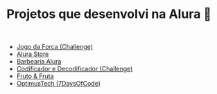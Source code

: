 # Projetos que desenvolvi na Alura 🌠
<br>
<ul>
    <li><a href="https://forca-three.vercel.app/" target="_blank">Jogo da Forca (Challenge)</a></li>
    <li><a href="https://alura-store-rho.vercel.app/" target="_blank">Alura Store</a></li>
    <li><a href="https://barbearia-alura-365v.vercel.app/" target="_blank">Barbearia Alura</a></li>
    <li><a href="https://codificador-edecodificador.vercel.app/" target="_blank">Codificador e Decodificador (Challenge)</a></li>
    <li><a href="https://fruta.vercel.app/" target="_blank">Fruto & Fruta</a></li>
    <li><a href="https://optimus-tech-wheat.vercel.app/" target="_blank">OptimusTech (7DaysOfCode) </a></li>
</ul>
